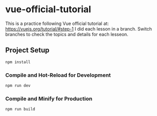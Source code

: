 # vue-official-tutorial

This is a practice following Vue official tutorial at: https://vuejs.org/tutorial/#step-1
I did each lesson in a branch. Switch branches to check the topics and details for each lesseon.

## Project Setup

```sh
npm install
```

### Compile and Hot-Reload for Development

```sh
npm run dev
```

### Compile and Minify for Production

```sh
npm run build
```
